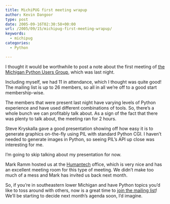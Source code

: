 ```yaml
---
title: MichiPUG first meeting wrapup
author: Kevin Dangoor
type: post
date: 2005-09-16T02:30:58+00:00
url: /2005/09/15/michipug-first-meeting-wrapup/
keywords:
  - michipug
categories:
  - Python

---
```

I thought it would be worthwhile to post a note about the first meeting of [the Michigan Python Users Group][1], which was last night.

Including myself, we had 11 in attendance, which I thought was quite good! The mailing list is up to 26 members, so all in all we&#8217;re off to a good start membership-wise.

The members that were present last night have varying levels of Python experience and have used different combinations of tools. So, there&#8217;s a whole bunch we can profitably talk about. As a sign of the fact that there was plenty to talk about, the meeting ran for 2 hours.

Steve Kryskalla gave a good presentation showing off how easy it is to generate graphics on-the-fly using PIL with standard Python CGI. I haven&#8217;t needed to generate images in Python, so seeing PIL&#8217;s API up close was interesting for me.

I&#8217;m going to skip talking about my presentation for now.

Mark Ramm hosted us at the [Humantech][2] office, which is very nice and has an excellent meeting room for this type of meeting. We didn&#8217;t make too much of a mess and Mark has invited us back next month.

So, if you&#8217;re in southeastern lower Michigan and have Python topics you&#8217;d like to toss around with others, now is a great time to [join the mailing list][1]! We&#8217;ll be starting to decide next month&#8217;s agenda soon, I&#8217;d imagine.

 [1]: http://groups.google.com/group/michipug
 [2]: http://www.humantech.com